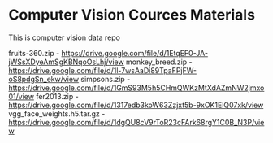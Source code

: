 # Computer Vision Cources Materials

This is computer vision data repo

fruits-360.zip - https://drive.google.com/file/d/1EtqEF0-JA-jWSsXDyeAmSgKBNqoOsLhj/view
monkey_breed.zip - https://drive.google.com/file/d/1l-7wsAaDi89TpaFPjFW-oS8pdgSn_ekw/view
simpsons.zip - https://drive.google.com/file/d/1GmS93M5h5CHmQWKzMtXdAZmNW2jmxo01/view
fer2013.zip - https://drive.google.com/file/d/1317edb3koW63Zzjxt5b-9xOK1ElQ07xk/view
vgg_face_weights.h5.tar.gz - https://drive.google.com/file/d/1dgQU8cV9rToR23cFArk68rgY1C0B_N3P/view

